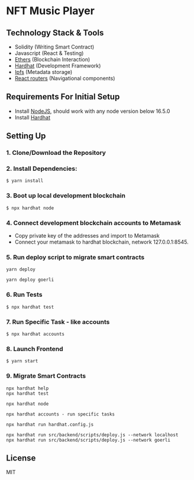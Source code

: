 # NFT Music Player

## Technology Stack & Tools

- Solidity (Writing Smart Contract)
- Javascript (React & Testing)
- [Ethers](https://docs.ethers.io/v5/) (Blockchain Interaction)
- [Hardhat](https://hardhat.org/) (Development Framework)
- [Ipfs](https://ipfs.io/) (Metadata storage)
- [React routers](https://v5.reactrouter.com/) (Navigational components)

## Requirements For Initial Setup

- Install [NodeJS](https://nodejs.org/en/), should work with any node version below 16.5.0
- Install [Hardhat](https://hardhat.org/)

## Setting Up

### 1. Clone/Download the Repository

### 2. Install Dependencies:

```
$ yarn install
```

### 3. Boot up local development blockchain

```
$ npx hardhat node
```

### 4. Connect development blockchain accounts to Metamask

- Copy private key of the addresses and import to Metamask
- Connect your metamask to hardhat blockchain, network 127.0.0.1:8545.

### 5. Run deploy script to migrate smart contracts

`yarn deploy`

`yarn deploy goerli`

### 6. Run Tests

`$ npx hardhat test`

### 7. Run Specific Task - like accounts

`$ npx hardhat accounts`

### 8. Launch Frontend

`$ yarn start`

### 9. Migrate Smart Contracts

```shell
npx hardhat help
npx hardhat test

npx hardhat node

npx hardhat accounts - run specific tasks

npx hardhat run hardhat.config.js

npx hardhat run src/backend/scripts/deploy.js --network localhost
npx hardhat run src/backend/scripts/deploy.js --network goerli

```

## License

MIT
